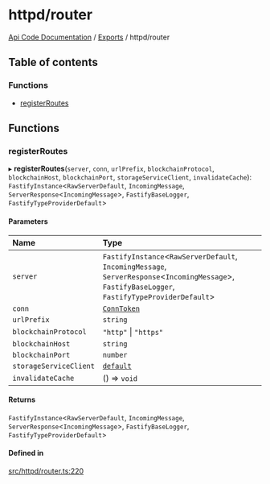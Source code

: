 # httpd/router
 
[Api Code Documentation](../README.md) / [Exports](../modules.md) / httpd/router

## Table of contents

### Functions

- [registerRoutes](httpd_router.md#registerroutes)

## Functions

### registerRoutes

▸ **registerRoutes**(`server`, `conn`, `urlPrefix`, `blockchainProtocol`, `blockchainHost`, `blockchainPort`, `storageServiceClient`, `invalidateCache`): `FastifyInstance`\<`RawServerDefault`, `IncomingMessage`, `ServerResponse`\<`IncomingMessage`\>, `FastifyBaseLogger`, `FastifyTypeProviderDefault`\>

#### Parameters

| Name | Type |
| :------ | :------ |
| `server` | `FastifyInstance`\<`RawServerDefault`, `IncomingMessage`, `ServerResponse`\<`IncomingMessage`\>, `FastifyBaseLogger`, `FastifyTypeProviderDefault`\> |
| `conn` | [`ConnToken`](service_conn.md#conntoken) |
| `urlPrefix` | `string` |
| `blockchainProtocol` | ``"http"`` \| ``"https"`` |
| `blockchainHost` | `string` |
| `blockchainPort` | `number` |
| `storageServiceClient` | [`default`](../classes/service_Client_storage_service.default.md) |
| `invalidateCache` | () => `void` |

#### Returns

`FastifyInstance`\<`RawServerDefault`, `IncomingMessage`, `ServerResponse`\<`IncomingMessage`\>, `FastifyBaseLogger`, `FastifyTypeProviderDefault`\>

#### Defined in

[src/httpd/router.ts:220](https://github.com/openkfw/TruBudget/blob/086d599/api/src/httpd/router.ts#L220)
